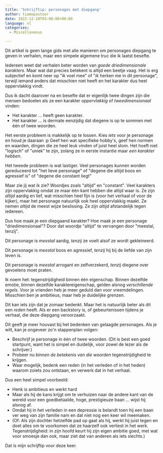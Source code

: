 ```yaml
---
title: 'Schrijftip: personages met diepgang'
author: tiamopastoor
date: 2022-12-20T03:00:00+00:00
language: nl
categories:
  - Miscellaneous

---
```

Dit artikel is geen lange gids met alle manieren om personages diepgang te geven in verhalen, maar een simpele algemene truc die ik laatst besefte.

Iedereen weet dat verhalen beter worden van _goede driedimensionale karakters_. Maar wat dat precies betekent is altijd een beetje vaag. Het is erg subjectief en komt neer op "_ik_ voel mee" of "_ik_ herken me in dit personage", terwijl iemand anders dat misschien niet heeft en het karakter dus heel oppervlakkig vindt.

Dus ik dacht daarover na en besefte dat er eigenlijk twee dingen zijn die mensen bedoelen als ze een karakter _oppervlakkig_ of _tweedimensionaal_ vinden:

  * Het karakter ... heeft geen karakter.
  * Het karakter ... is dermate eenzijdig dat diegene is op te sommen met één of twee woorden.

Het eerste probleem is makkelijk op te lossen. Kies _iets_ voor je personage en houd je daaraan :p Geef hen wat specifieke hobby's, geef hen normen en waarden, dingen die ze heel leuk vinden of juist heel stom. Het hoeft niet "logisch" of "uniek" te zijn, zolang ze in eerste instantie maar _een karakter hebben_.

Het tweede probleem is wat lastiger. Veel personages kunnen worden gereduceerd tot "het lieve personage" of "degene die altijd boos en agressief is" of "degene die constant liegt"

Maar zie jij wat ik zie? Woordjes zoals "altijd" en "constant". Veel karakters zijn oppervlakkig omdat ze maar één kant hebben die altijd waar is. Ze zijn _altijd_ aardig en lief, wat misschien heel fijn is (voor het verhaal of voor de kijker), maar het personage natuurlijk ook heel oppervlakkig maakt. Ze nemen _altijd_ de meest wijze beslissing. Ze zijn _altijd_ afstandelijk tegen iedereen.

Dus hoe maak je een diepgaand karakter? Hoe maak je een personage "driedimensionaal"? Door dat woordje "altijd" te vervangen door "meestal, tenzij".

Dit personage is _meestal_ aardig, _tenzij_ ze voelt alsof ze wordt gekleineerd.

Dit personage is _meestal_ boos en agressief, _tenzij_ hij bij de liefde van zijn leven is.

Dit personage is _meestal_ arrogant en zelfverzekerd, _tenzij_ diegene over gevoelens moet praten.

Ik noem het: tegenstrijdigheid binnen één eigenschap. Binnen dezelfde emotie, binnen dezelfde karaktereigenschap, gelden alsnog _verschillende regels_. Voor je vrienden heb je meer geduld dan voor vreemdelingen. Misschien ben je ambitieus, maar heb je duidelijke grenzen.

Dit kan iets zijn dat je zomaar bedenkt. Maar het is natuurlijk beter als dit een _reden_ heeft. Als er een backstory is, of gebeurtenissen tijdens je verhaal, die deze diepgang veroorzaakt.

Dit geeft je meer houvast bij het bedenken van gelaagde personages. Als je wilt, kan je ongeveer zo'n stappenplan volgen:

  * Beschrijf je personage in één of twee woorden. (Dit is best een goed startpunt, want het is simpel en duidelijk, voor zowel de lezer als de schrijver.)
  * Probeer nu _binnen de betekenis van die woorden_ tegenstrijdigheid te krijgen.
  * Waar mogelijk, bedenk een reden (in het verleden of in het heden) waarom zoiets zou ontstaan, en verwerk dat in het verhaal.

Dus een heel simpel voorbeeld:

  * Henk is ambitieus en werkt hard
  * Maar als hij de kans krijgt om te verhuizen naar de andere kant van de wereld voor een goedbetaalde, hoge, prestigieuze baan ... wijst hij alsnog af.
  * Omdat hij in het verleden in een depressie is belandt toen hij een baan ver weg van zijn familie nam en dat niet nog een keer wil meemaken.
  * (Of: Als zijn dochter hetzelfde pad op gaat als hij, werkt hij juist tegen en doet alles om te voorkomen dat ze haarzelf ook verliest in het werk. Tegenstrijdigheid: in zijn hoofd keurt hij zijn eigen ambitie goed, met wat voor smoesje dan ook, maar ziet dat van anderen als iets slechts.)

Dat is mijn schrijftip voor deze keer.